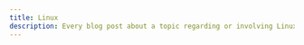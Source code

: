 ```yaml
---
title: Linux
description: Every blog post about a topic regarding or involving Linux and/or a Linux distribution.
---
```

